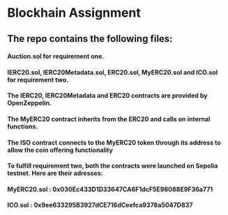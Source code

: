 # Blockhain Assignment

## The repo contains the following files:

#### Auction.sol for requirement one. 
#### IERC20.sol, IERC20Metadata.sol, ERC20.sol, MyERC20.sol and ICO.sol for requirement two.

#### The IERC20, IERC20Metadata and ERC20 contracts are provided by OpenZeppelin.
#### The MyERC20 contract inherits from the ERC20 and calls on internal functions.
#### The ISO contract connects to the MyERC20 token through its address to allow the coin offering functionality

#### To fulfill requirement two, both the contracts were launched on Sepolia testnet. Here are their adresses:
#### MyERC20.sol : 0x030Ec433D1D33647CA6F1dcF5E96088E9F36a771
#### ICO.sol : 0x9ee633295B3927dCE716dCeefca9378a5047D837
